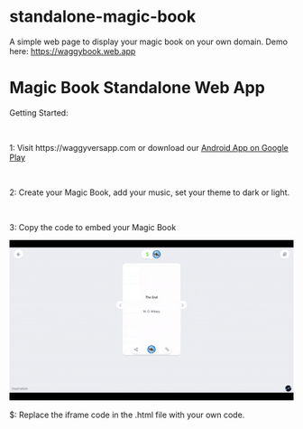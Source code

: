 # standalone-magic-book
A simple web page to display your magic book on your own domain. Demo here: https://waggybook.web.app
<h1>Magic Book Standalone Web App</h1>
<p>Getting Started:</p>
<br>
<p>1: Visit https://waggyversapp.com or download our <a href="https://play.google.com/store/apps/details?id=com.waggyverse.app">Android App on Google Play</a></p>
<br>
<p>2: Create your Magic Book, add your music, set your theme to dark or light.</p>
<br>
<p>3: Copy the code to embed your Magic Book</P>
<img src="ezgif.com-gif-maker.gif"</>
<br>
<p>$: Replace the iframe code in the .html file with your own code.</p>
